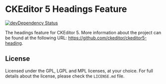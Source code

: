 CKEditor 5 Headings Feature
========================================

[![devDependency Status](https://david-dm.org/ckeditor/ckeditor5-heading/dev-status.svg)](https://david-dm.org/ckeditor/ckeditor5-heading#info=devDependencies)

The headings feature for CKEditor 5. More information about the project can be found at the following URL: <https://github.com/ckeditor/ckeditor5-heading>.

## License

Licensed under the GPL, LGPL and MPL licenses, at your choice. For full details about the license, please check the `LICENSE.md` file.
